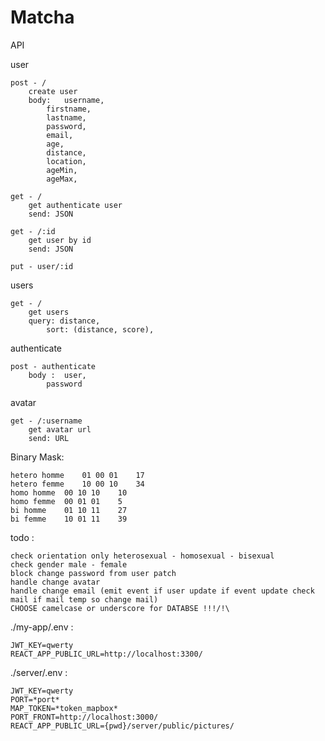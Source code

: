 # Matcha


API

user

	post - /
		create user
		body:	username,
			firstname,
			lastname,
			password,
			email,
			age,
			distance,
			location,
			ageMin,
			ageMax,

	get - /
		get authenticate user
		send: JSON

	get - /:id
		get user by id
		send: JSON

	put - user/:id

users

	get - /
		get users
		query: distance,
			sort: (distance, score),


authenticate

	post - authenticate
		body :	user,
			password

avatar

	get - /:username
		get avatar url
		send: URL


Binary Mask:

	hetero homme	01 00 01	17
	hetero femme	10 00 10	34
	homo homme	00 10 10	10
	homo femme	00 01 01	5
	bi homme	01 10 11	27
	bi femme	10 01 11	39



todo :

	check orientation only heterosexual - homosexual - bisexual
	check gender male - female
	block change password from user patch
	handle change avatar
	handle change email (emit event if user update if event update check mail if mail temp so change mail)
	CHOOSE camelcase or underscore for DATABSE !!!/!\


./my-app/.env : 

	JWT_KEY=qwerty
	REACT_APP_PUBLIC_URL=http://localhost:3300/

./server/.env : 

	JWT_KEY=qwerty
	PORT=*port*
	MAP_TOKEN=*token_mapbox*
	PORT_FRONT=http://localhost:3000/
	REACT_APP_PUBLIC_URL={pwd}/server/public/pictures/